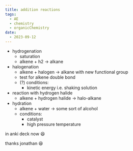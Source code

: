 ```yaml
---
title: addition reactions
tags:
  - AE
  - chemistry
  - organicChemistry
date:
  - 2023-09-12
---
```

- hydrogenation
	- saturation
	- alkene + h2 -> alkane
- halogenation 
	- alkene + halogen -> alkane with new functional group
	- test for alkene double bond
	- (?) conditions: 
		- kinetic energy i.e. shaking solution
- reaction with hydrogen halide
	- alkene + hydrogen halide -> halo-alkane
- hydration
	- alkene + water -> some sort of alcohol
	- conditions:
		- catalyst
		- high pressure temperature

in anki deck now 😆

thanks jonathan 😆